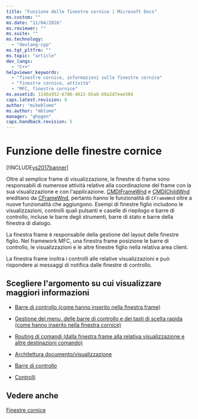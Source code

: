 ```yaml
---
title: "Funzione delle finestre cornice | Microsoft Docs"
ms.custom: ""
ms.date: "11/04/2016"
ms.reviewer: ""
ms.suite: ""
ms.technology: 
  - "devlang-cpp"
ms.tgt_pltfrm: ""
ms.topic: "article"
dev_langs: 
  - "C++"
helpviewer_keywords: 
  - "finestre cornice, informazioni sulle finestre cornice"
  - "finestre cornice, attività"
  - "MFC, finestre cornice"
ms.assetid: 1148a952-6786-4622-b5a8-68a2d7eae584
caps.latest.revision: 9
author: "mikeblome"
ms.author: "mblome"
manager: "ghogen"
caps.handback.revision: 5
---
```

# Funzione delle finestre cornice
[!INCLUDE[vs2017banner](../assembler/inline/includes/vs2017banner.md)]

Oltre al semplice frame di visualizzazione, le finestre di frame sono responsabili di numerose attività relative alla coordinazione del frame con la sua visualizzazione e con l'applicazione.  [CMDIFrameWnd](../mfc/reference/cmdiframewnd-class.md) e [CMDIChildWnd](../mfc/reference/cmdichildwnd-class.md) ereditano da [CFrameWnd](../mfc/reference/cframewnd-class.md), pertanto hanno le funzionalità di `CFrameWnd` oltre a nuove funzionalità che aggiungono.  Esempi di finestre figlio includono le visualizzazioni, controlli quali pulsanti e caselle di riepilogo e barre di controllo, incluse le barre degli strumenti, barre di stato e barre della finestra di dialogo.  
  
 La finestra frame è responsabile della gestione del layout delle finestre figlio.  Nel framework MFC, una finestra frame posizione le barre di controllo, le visualizzazioni e le altre finestre figlio nella relativa area client.  
  
 La finestra frame inoltra i controlli alle relative visualizzazioni e può rispondere ai messaggi di notifica dalle finestre di controllo.  
  
## Scegliere l'argomento su cui visualizzare maggiori informazioni  
  
-   [Barre di controllo \(come hanno inserito nella finestra frame\)](../mfc/control-bars.md)  
  
-   [Gestione dei menu, delle barre di controllo e dei tasti di scelta rapida \(come hanno inserito nella finestra cornice\)](../mfc/managing-menus-control-bars-and-accelerators.md)  
  
-   [Routing di comandi \(dalla finestra frame alla relativa visualizzazione e altre destinazioni comando\)](../mfc/command-routing.md)  
  
-   [Architettura documento\/visualizzazione](../mfc/document-view-architecture.md)  
  
-   [Barre di controllo](../mfc/control-bars.md)  
  
-   [Controlli](../mfc/controls-mfc.md)  
  
## Vedere anche  
 [Finestre cornice](../mfc/frame-windows.md)